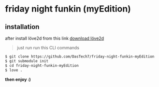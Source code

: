 # friday night funkin (myEdition)

## installation
after install löve2d from this link
[download löve2d](https://love2d.org/#download)

> just run run this CLI commands
```bash
$ git clone https://github.com/DasTech7/friday-night-funkin-myEdition
$ git submodule init
$ cd friday-night-funkin-myEdition
$ love .
```

**then enjoy :)**
